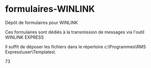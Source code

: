 # formulaires-WINLINK
Dépôt de formulaires pour WINLINK

Ces formulaires sont dédiés à la transmission de messages via l'outil WINLINK EXPRESS

Il suffit de déposer les fichiers dans le répertoire c:\Programmes\RMS Express\user\Templates\

73
